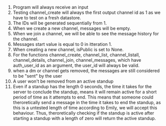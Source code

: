 1. Program will always receive an input
2. Testing channel_create will always the first output channel id as 1 as we have to test on a fresh datastore.
3. The IDs will be generated sequentially from 1.
4. When we create a new channel, messages will be empty.
5. When we join a channel, we will be able to see the message history for the channel.
6. Messages start value is equal to 0 in itteration 1.
7. When creating a new channel, isPublic is set to None.
8. For the functions channel_create, channel_list, channel_listall, channel_details, channel_join, channel_messages,  which have auth_user_id as an argument, the user_id will always be valid.
9. when a dm or channel gets removed, the messages are still considered to be "sent" by the user
10. A user won't be removed from an active standup
11. Even if a standup has the length 0 seconds, the time it takes for the server to conclude the standup, means it will remain active for a short period of time as it attempts to end. This means that someone could theroretically send a message in the time it takes to end the standup, as this is a untested length of time according to Emily, we will accept this behaviour. Thus, theroretically checking if the standup is active after starting a standup with a length of zero will return the active standup.  
